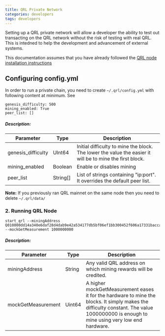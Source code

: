```yaml
---
title: QRL Private Network
categories: developers
tags: developers
---
```


Setting up a QRL private network will allow a developer the ability to test out transacting on the QRL network without the risk of testing with real QRL. This is intedned to help the development and advancement of external systems.


This documentation assumes that you have already followed the [QRL node installation instructions](https://docs.theqrl.org/node/QRLnode/)


## Configuring config.yml

In order to run a private chain, you need to create `~/.qrl/config.yml` with following content at minimum. See 

```
genesis_difficulty: 500
mining_enabled: True
peer_list: []
```


##### Description:

| **Parameter** | **Type** | **Description** |
| --- | --- | --- |
| genesis_difficulty | UInt64 | Initial difficulty to mine the block. The lower the value the easier it will be to mine the first block. |
| mining_enabled | Boolean | Enable or disables mining |
| peer_list | String[] | List of strings containing "ip:port". It overrides the default peer list. |


**Note:** If you previously ran QRL mainnet on the same node then you need to delete `~/.qrl/data/`


### 2. Running QRL Node

```
start_qrl --miningAddress Q010800dd14a340e6daf28d4dab9e42a534177db5bf06ef1bb300452f606a17331bacca9453aac1 --mockGetMeasurement 1000000000
```


##### Description:

| **Parameter** | **Type** | **Description** |
| --- | --- | --- |
| miningAddress | String | Any valid QRL address on which mining rewards will be credited. |
| mockGetMeasurement | Uint64 | A higher mockGetMeasurement eases it for the hardware to mine the blocks. It simply makes the difficulty constant. The value 1000000000 is enough to mine using very low end hardware. |


